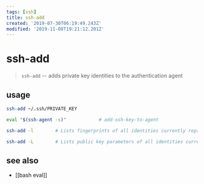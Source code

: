 ```yaml
---
tags: [ssh]
title: ssh-add
created: '2019-07-30T06:19:49.243Z'
modified: '2019-11-08T19:21:12.201Z'
---
```


# ssh-add

> `ssh-add` -- adds private key identities to the authentication agent

## usage
```sh
ssh-add ~/.ssh/PRIVATE_KEY

eval "$(ssh-agent -s)"            # add-ssh-key-to-agent

ssh-add -l        # Lists fingerprints of all identities currently represented by the agent.

ssh-add -L        # Lists public key parameters of all identities currently represented by the agent.
```

## see also
- [[bash eval]]
